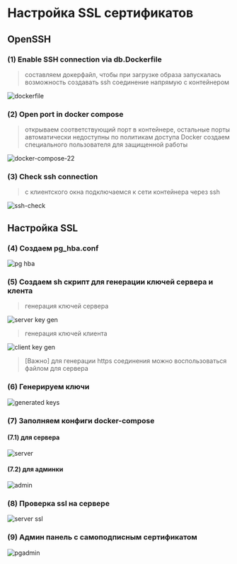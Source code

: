# Настройка SSL сертификатов

## OpenSSH

### (1) Enable SSH connection via db.Dockerfile

> составляем докерфайл, чтобы при загрузке образа запускалась возможность создавать ssh соединение напрямую с контейнером

![dockerfile](./part1.dockerfile.png)

### (2) Open port in docker compose

> открываем соответствующий порт в контейнере, остальные порты автоматически недоступны по политикам доступа Docker
> создаем специального пользователя для защищенной работы

![docker-compose-22](./part2.ssh-config.png)

### (3) Check ssh connection

> с клиентского окна подключаемся к сети контейнера через ssh

![ssh-check](./part3.ssh-connected.png)

## Настройка SSL

### (4) Создаем pg_hba.conf

![pg hba](./part4.pg_hba.png)

### (5) Создаем sh скрипт для генерации ключей сервера и клента

> генерация ключей сервера

![server key gen](./part5.genservfile-sh.png)

> генерация ключей клиента

![client key gen](./part5.genfile-sh.png)

> [Важно]
> для генерации https соединения можно воспользоваться файлом для сервера

### (6) Генерируем ключи

![generated keys](./part6.generated-keys.png)

### (7) Заполняем конфиги docker-compose

#### (7.1) для сервера

![server](./part7.pg.png)

#### (7.2) для админки

![admin](./part7.pg-admin.png)

### (8) Проверка ssl на сервере

![server ssl](./part8.ssl-server-check.png)

### (9) Админ панель с самоподписным сертификатом

![pgadmin](./part9.pgadmin.png)
